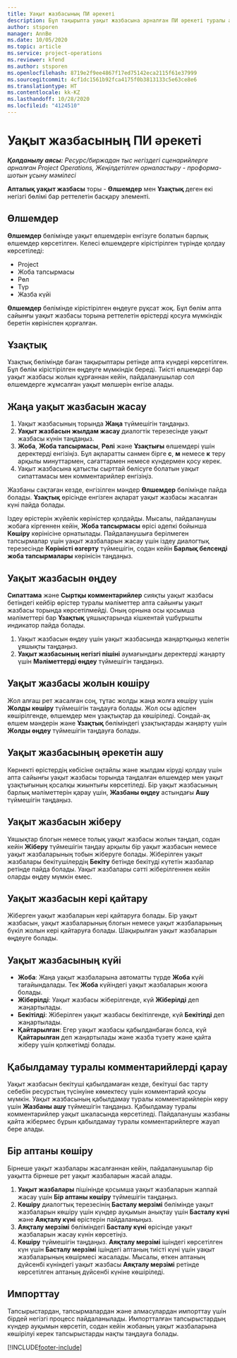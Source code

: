 ```yaml
---
title: Уақыт жазбасының ПИ әрекеті
description: Бұл тақырыпта уақыт жазбасына арналған ПИ әрекеті туралы ақпарат берілген.
author: stsporen
manager: AnnBe
ms.date: 10/05/2020
ms.topic: article
ms.service: project-operations
ms.reviewer: kfend
ms.author: stsporen
ms.openlocfilehash: 8719e2f9ee4867f17ed75142eca2115f61e37999
ms.sourcegitcommit: 4cf1dc1561b92fca4175f0b3813133c5e63ce8e6
ms.translationtype: HT
ms.contentlocale: kk-KZ
ms.lasthandoff: 10/28/2020
ms.locfileid: "4124510"
---
```

# <a name="time-entry-ui-behavior"></a>Уақыт жазбасының ПИ әрекеті

_**Қолданылу аясы:** Ресурс/биржадан тыс негіздегі сценарийлерге арналған Project Operations, Жеңілдетілген орналастыру - проформа-шотын ұсыну мәмілесі_


**Апталық уақыт жазбасы** торы -  **Өлшемдер** мен **Ұзақтық** деген екі негізгі бөлімі бар реттелетін басқару элементі.

## <a name="dimensions"></a>Өлшемдер
**Өлшемдер** бөлімінде уақыт өлшемдерін енгізуге болатын барлық өлшемдер көрсетілген. Келесі өлшемдерге кірістірілген түрінде қолдау көрсетіледі:

  - Project
  - Жоба тапсырмасы
  - Рөл
  - Түр
  - Жазба күйі

**Өлшемдер** бөлімінде кірістірілген өңдеуге рұқсат жоқ. Бұл бөлім апта сайынғы уақыт жазбасы торына реттелетін өрістерді қосуға мүмкіндік беретін көрініспен қорғалған.

## <a name="duration"></a>Ұзақтық
Ұзақтық бөлімінде баған тақырыптары ретінде апта күндері көрсетілген. Бұл бөлім кірістірілген өңдеуге мүмкіндік береді. Тиісті өлшемдері бар уақыт жазбасы жолын құрғаннан кейін, пайдаланушылар сол өлшемдерге жұмсалған уақыт мөлшерін енгізе алады.

## <a name="create-a-new-time-entry"></a>Жаңа уақыт жазбасын жасау

1. Уақыт жазбасының торында **Жаңа** түймешігін таңдаңыз. 
2. **Уақыт жазбасын жылдам жасау** диалогтік терезесінде уақыт жазбасы күнін таңдаңыз.
3. **Жоба**, **Жоба тапсырмасы**, **Рөлі** және **Ұзақтығы** өлшемдері үшін деректерді енгізіңіз. Бұл ақпаратты санмен бірге **с**, **м** немесе **к** теру арқылы минуттармен, сағаттармен немесе күндермен қосу керек. 
4. Уақыт жазбасына қатысты сырттай бөлісуге болатын уақыт сипаттамасы мен комментарийлер енгізіңіз. 

Жазбаны сақтаған кезде, енгізілген мәндер **Өлшемдер** бөлімінде пайда болады. **Ұзақтық** өрісінде енгізген ақпарат уақыт жазбасы жасалған күні пайда болады.

Іздеу өрістерін жүйелік көріністер қолдайды. Мысалы, пайдаланушы жобаға кіргеннен кейін, **Жоба тапсырмасы** өрісі әдепкі бойынша **Көшіру** көрінісіне орнатылады. Пайдаланушыға берілмеген тапсырмалар үшін уақыт жазбаларын жасау үшін іздеу диалогтық терезесінде **Көріністі өзгерту** түймешігін, содан кейін **Барлық белсенді жоба тапсырмалары** көрінісін таңдаңыз.

## <a name="edit-a-time-entry"></a>Уақыт жазбасын өңдеу 
**Сипаттама** және **Сыртқы комментарийлер** сияқты уақыт жазбасы бетіндегі кейбір өрістер туралы мәліметтер апта сайынғы уақыт жазбасы торында көрсетілмейді. Оның орнына осы қосымша мәліметтері бар **Ұзақтық** ұяшықтарында кішкентай үшбұрышты индикатор пайда болады. 

1. Уақыт жазбасын өңдеу үшін уақыт жазбасында жаңартқыңыз келетін ұяшықты таңдаңыз.
2. **Уақыт жазбасының негізгі пішіні** аумағындағы деректерді жаңарту үшін **Мәліметтерді өңдеу** түймешігін таңдаңыз. 

## <a name="copy-a-time-entry-row"></a>Уақыт жазбасы жолын көшіру
Жол алғаш рет жасалған соң, тұтас жолды жаңа жолға көшіру үшін **Жолды көшіру** түймешігін таңдауға болады. Жол осы әдіспен көшірілгенде, өлшемдер мен ұзақтықтар да көшіріледі. Сондай-ақ өлшем мәндерін және **Ұзақтық** бөліміндегі ұзақтықтарды жаңарту үшін **Жолды өңдеу** түймешігін таңдауға болады.

## <a name="open-a-time-entry-behavior"></a>Уақыт жазбасының әрекетін ашу
Көрнекті өрістердің көбісіне оңтайлы және жылдам кіруді қолдау үшін апта сайынғы уақыт жазбасы торында таңдалған өлшемдер мен уақыт ұзақтығының қосалқы жиынтығы көрсетіледі. Бір уақыт жазбасының барлық мәліметтерін қарау үшін, **Жазбаны өңдеу** астындағы **Ашу** түймешігін таңдаңыз.

## <a name="submit-a-time-entry"></a>Уақыт жазбасын жіберу
Ұяшықтар блогын немесе толық уақыт жазбасы жолын таңдап, содан кейін **Жіберу** түймешігін таңдау арқылы бір уақыт жазбасын немесе уақыт жазбаларының тобын жіберуге болады. Жіберілген уақыт жазбалары бекітушілердің **Бекіту** бетінде бекітуді күтетін жазбалар ретінде пайда болады. Уақыт жазбалары сәтті жіберілгеннен кейін оларды өңдеу мүмкін емес.

## <a name="recall-a-time-entry"></a>Уақыт жазбасын кері қайтару
Жіберген уақыт жазбаларын кері қайтаруға болады. Бір уақыт жазбасын, уақыт жазбаларының блогын немесе уақыт жазбаларының бүкіл жолын кері қайтаруға болады. Шақырылған уақыт жазбаларын өңдеуге болады.

## <a name="time-entry-status"></a>Уақыт жазбасының күйі

- **Жоба**: Жаңа уақыт жазбаларына автоматты түрде **Жоба** күйі тағайындалады. Тек **Жоба** күйіндегі уақыт жазбаларын жоюға болады.
- **Жіберілді**: Уақыт жазбасы жіберілгенде, күй **Жіберілді** деп жаңартылады. 
- **Бекітілді**: Жіберілген уақыт жазбасы бекітілгенде, күй **Бекітілді** деп жаңартылады. 
- **Қайтарылған**: Егер уақыт жазбасы қабылданбаған болса, күй **Қайтарылған** деп жаңартылады және жазба түзету және қайта жіберу үшін қолжетімді болады. 

## <a name="view-rejection-comments"></a>Қабылдамау туралы комментарийлерді қарау
Уақыт жазбасын бекітуші қабылдамаған кезде, бекітуші бас тарту себебін ресурстың түсінуіне көмектесу үшін комментарий қосуы мүмкін. Уақыт жазбасының қабылдамау туралы комментарийлерін көру үшін **Жазбаны ашу** түймешігін таңдаңыз. Қабылдамау туралы комментарийлер уақыт шкаласында көрсетіледі. Пайдаланушы жазбаны қайта жібермес бұрын қабылдамау туралы комментарийлерге жауап бере алады.

## <a name="copy-week"></a>Бір аптаны көшіру
Бірнеше уақыт жазбалары жасалғаннан кейін, пайдаланушылар бір уақытта бірнеше рет уақыт жазбаларын жасай алады.

1. **Уақыт жазбалары** пішінінде қосымша уақыт жазбаларын жаппай жасау үшін **Бір аптаны көшіру** түймешігін таңдаңыз. 
2. **Көшіру** диалогтық терезесінің **Басталу мерзімі** бөлімінде уақыт жазбаларын көшіру үшін күндер ауқымын анықтау үшін **Басталу күні** және **Аяқталу күні** өрістерін пайдаланыңыз. 
3. **Аяқталу мерзімі** бөліміндегі **Басталу күні** өрісінде уақыт жазбаларын жасау күнін көрсетіңіз. 
4. **Көшіру** түймешігін таңдаңыз. **Аяқталу мерзімі** ішіндегі көрсетілген күн үшін **Басталу мерзімі** ішіндегі аптаның тиісті күні үшін уақыт жазбаларының көшірмесі жасалады. Мысалы, өткен аптаның дүйсенбі күніндегі уақыт жазбасы **Аяқталу мерзімі** ретінде көрсетілген аптаның дүйсенбі күніне көшіріледі.

## <a name="import"></a>Импорттау
Тапсырыстардан, тапсырмалардан және алмасулардан импорттау үшін бірдей негізгі процесс пайдаланылады. Импортталған тапсырыстардың күндер ауқымын көрсетіп, содан кейін жобаның уақыт жазбаларына көшірілуі керек тапсырыстарды нақты таңдауға болады. 


[!INCLUDE[footer-include](../includes/footer-banner.md)]